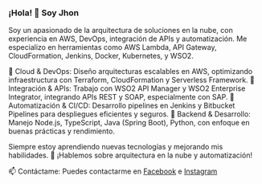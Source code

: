 ### ¡Hola! 👋 Soy Jhon
Soy un apasionado de la arquitectura de soluciones en la nube, con experiencia en AWS, DevOps, integración de APIs y automatización. Me especializo en herramientas como AWS Lambda, API Gateway, CloudFormation, Jenkins, Docker, Kubernetes, y WSO2.

🔹 Cloud & DevOps: Diseño arquitecturas escalables en AWS, optimizando infraestructura con Terraform, CloudFormation y Serverless Framework.
🔹 Integración & APIs: Trabajo con WSO2 API Manager y WSO2 Enterprise Integrator, integrando APIs REST y SOAP, especialmente con SAP.
🔹 Automatización & CI/CD: Desarrollo pipelines en Jenkins y Bitbucket Pipelines para despliegues eficientes y seguros.
🔹 Backend & Desarrollo: Manejo Node.js, TypeScript, Java (Spring Boot), Python, con enfoque en buenas prácticas y rendimiento.

Siempre estoy aprendiendo nuevas tecnologías y mejorando mis habilidades. 🚀 ¡Hablemos sobre arquitectura en la nube y automatización!

📫 Contáctame: Puedes contactarme en <a href='https://www.facebook.com/jhonoquendovi' target="_blank">Facebook</a> e <a href='https://www.instagram.com/jhonoquendo/' target="_blank">Instagram</a>
